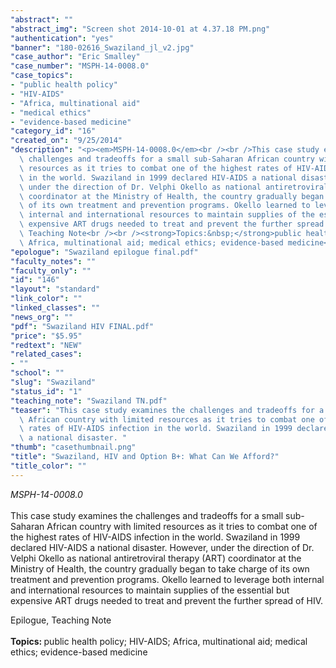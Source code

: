 ```yaml
---
"abstract": ""
"abstract_img": "Screen shot 2014-10-01 at 4.37.18 PM.png"
"authentication": "yes"
"banner": "180-02616_Swaziland_jl_v2.jpg"
"case_author": "Eric Smalley"
"case_number": "MSPH-14-0008.0"
"case_topics":
- "public health policy"
- "HIV-AIDS"
- "Africa, multinational aid"
- "medical ethics"
- "evidence-based medicine"
"category_id": "16"
"created_on": "9/25/2014"
"description": "<p><em>MSPH-14-0008.0</em><br /><br />This case study examines the\
  \ challenges and tradeoffs for a small sub-Saharan African country with limited\
  \ resources as it tries to combat one of the highest rates of HIV-AIDS infection\
  \ in the world. Swaziland in 1999 declared HIV-AIDS a national disaster. However,\
  \ under the direction of Dr. Velphi Okello as national antiretroviral therapy (ART)\
  \ coordinator at the Ministry of Health, the country gradually began to take charge\
  \ of its own treatment and prevention programs. Okello learned to leverage both\
  \ internal and international resources to maintain supplies of the essential but\
  \ expensive ART drugs needed to treat and prevent the further spread of HIV.</p><p>Epilogue,\
  \ Teaching Note<br /><br /><strong>Topics:&nbsp;</strong>public health policy; HIV-AIDS;\
  \ Africa, multinational aid; medical ethics; evidence-based medicine</p>"
"epologue": "Swaziland epilogue final.pdf"
"faculty_notes": ""
"faculty_only": ""
"id": "146"
"layout": "standard"
"link_color": ""
"linked_classes": ""
"news_org": ""
"pdf": "Swaziland HIV FINAL.pdf"
"price": "$5.95"
"redtext": "NEW"
"related_cases":
- ""
"school": ""
"slug": "Swaziland"
"status_id": "1"
"teaching_note": "Swaziland TN.pdf"
"teaser": "This case study examines the challenges and tradeoffs for a small sub-Saharan\
  \ African country with limited resources as it tries to combat one of the highest\
  \ rates of HIV-AIDS infection in the world. Swaziland in 1999 declared HIV-AIDS\
  \ a national disaster. "
"thumb": "casethumbnail.png"
"title": "Swaziland, HIV and Option B+: What Can We Afford?"
"title_color": ""
---
```

<p><em>MSPH-14-0008.0</em><br /><br />This case study examines the challenges and tradeoffs for a small sub-Saharan African country with limited resources as it tries to combat one of the highest rates of HIV-AIDS infection in the world. Swaziland in 1999 declared HIV-AIDS a national disaster. However, under the direction of Dr. Velphi Okello as national antiretroviral therapy (ART) coordinator at the Ministry of Health, the country gradually began to take charge of its own treatment and prevention programs. Okello learned to leverage both internal and international resources to maintain supplies of the essential but expensive ART drugs needed to treat and prevent the further spread of HIV.</p><p>Epilogue, Teaching Note<br /><br /><strong>Topics:&nbsp;</strong>public health policy; HIV-AIDS; Africa, multinational aid; medical ethics; evidence-based medicine</p>

